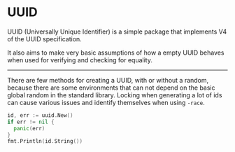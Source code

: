 # UUID

UUID (Universally Unique Identifier) is a simple package that implements V4 of
the UUID specification.

It also aims to make very basic assumptions of how a empty UUID behaves when 
used for verifying and checking for equality.

-----

There are few methods for creating a UUID, with or without a random, because
there are some environments that can not depend on the basic global random in
the standard library. Locking when generating a lot of ids can cause various 
issues and identify themselves when using `-race`.

```go
id, err := uuid.New()
if err != nil {
  panic(err)
}
fmt.Println(id.String())
```
